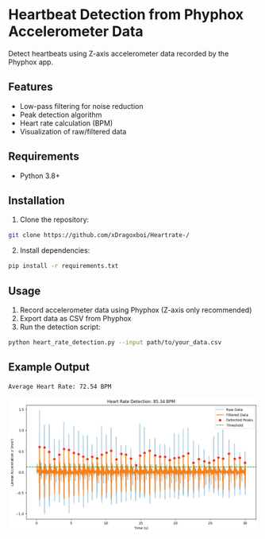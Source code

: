 # Heartbeat Detection from Phyphox Accelerometer Data

Detect heartbeats using Z-axis accelerometer data recorded by the Phyphox app.

## Features
- Low-pass filtering for noise reduction
- Peak detection algorithm
- Heart rate calculation (BPM)
- Visualization of raw/filtered data

## Requirements
- Python 3.8+

## Installation
1. Clone the repository:
```bash
git clone https://github.com/xDragoxboi/Heartrate-/
```

2. Install dependencies:
```bash
pip install -r requirements.txt
```
## Usage
1. Record accelerometer data using Phyphox (Z-axis only recommended)
2. Export data as CSV from Phyphox
3. Run the detection script:
```bash
python heart_rate_detection.py --input path/to/your_data.csv
```


## Example Output
```
Average Heart Rate: 72.54 BPM
```
![Sample Visualization](images/Output.png)
